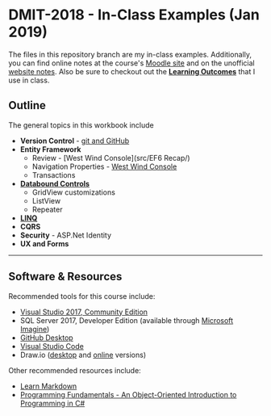 # DMIT-2018 - In-Class Examples (Jan 2019)

The files in this repository branch are my in-class examples. Additionally, you can find online notes at the course's [Moodle site](https://moodle.nait.ca) and on the unofficial [website notes](https://dmit-2018.github.io). Also be sure to checkout out the [**Learning Outcomes**](https://dmit-2018.github.io/about/LOGs.html) that I use in class.

## Outline

The general topics in this workbook include

- **Version Control** - [git and GitHub](src/Version%20Control/)
- **Entity Framework**
  - Review - [West Wind Console](src/EF6 Recap/)
  - Navigation Properties - [West Wind Console](src/EF6%20Recap/)
  - Transactions
- [**Databound Controls**](src/Databound%20Controls/)
  - GridView customizations
  - ListView
  - Repeater
- [**LINQ**](src/LinqPad/)
- **CQRS**
- **Security** - ASP.Net Identity
- **UX and Forms**

----

## Software & Resources

Recommended tools for this course include:

- [Visual Studio 2017, Community Edition](https://visualstudio.microsoft.com/)
- SQL Server 2017, Developer Edition (available through [Microsoft Imagine](https://e5.onthehub.com/WebStore/OfferingDetails.aspx?o=32dd97ce-e6ad-e711-80f7-000d3af41938&ws=3511aead-a58b-e011-969d-0030487d8897&vsro=8))
- [GitHub Desktop](https://desktop.github.com)
- [Visual Studio Code](https://code.visualstudio.com)
- Draw.io ([desktop](https://about.draw.io/integrations/#integrations_offline) and [online](https://draw.io) versions)

Other recommended resources include:

- [Learn Markdown](https://commonmark.org/help/)
- [Programming Fundamentals - An Object-Oriented Introduction to Programming in C#](https://programming-0101.github.io/TheBook/)
